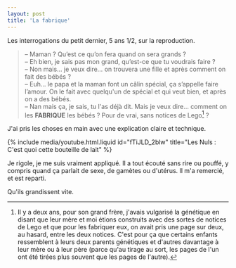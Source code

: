 ```yaml
---
layout: post
title: 'La fabrique'
---
```


Les interrogations du petit dernier, 5 ans 1/2, sur la reproduction.

<!-- more -->

> – Maman ? Qu’est ce qu’on fera quand on sera grands ?  
> – Eh bien, je sais pas mon grand, qu’est-ce que tu voudrais faire ?  
> – Non mais… je veux dire… on trouvera une fille et après comment on fait des bébés ?  
> – Euh... le papa et la maman font un câlin spécial, ça s’appelle faire l’amour. On le fait avec quelqu'un de spécial et qui veut bien, et après on a des bébés.  
> – Nan mais ça, je sais, tu l'as déjà dit. Mais je veux dire… comment on les **FABRIQUE** les bébés ? Pour de vrai, sans notices de Lego[^lego] ?

J'ai pris les choses en main avec une explication claire et technique.

{% include media/youtube.html.liquid id="fTiJLD_2blw" title="Les Nuls : C'est quoi cette bouteille de lait" %}

Je rigole, je me suis vraiment appliqué. Il a tout écouté sans rire ou pouffé, y compris quand ça parlait de sexe, de gamètes ou d'utérus. Il m'a remercié, et est reparti.

Qu'ils grandissent vite.

[^lego]: Il y a deux ans, pour son grand frère, j'avais vulgarisé la génétique en disant que leur mère et moi étions construits avec des sortes de notices de Lego et que pour les fabriquer eux, on avait pris une page sur deux, au hasard, entre les deux notices. C'est pour ça que certains enfants ressemblent à leurs deux parents génétiques et d'autres davantage à leur mère ou à leur père (parce qu'au tirage au sort, les pages de l'un ont été tirées plus souvent que les pages de l'autre).
